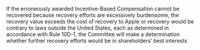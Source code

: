 If  the  erroneously  awarded  Incentive-Based  Compensation  cannot  be  recovered
because recovery efforts are excessively burdensome, the recovery value exceeds the
cost  of  recovery  to  Apple  or  recovery  would  be  contrary  to  laws  outside  the  United
States, each as determined in accordance with Rule 10D-1, the Committee will make a
determination whether further recovery efforts would be in shareholders’ best interests